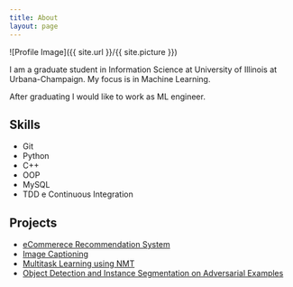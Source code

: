 ```yaml
---
title: About
layout: page
---
```

![Profile Image]({{ site.url }}/{{ site.picture }})

<p>I am a graduate student in Information Science at University of Illinois at Urbana-Champaign. My focus is in Machine Learning. </p>

<p>After graduating I would like to work as ML engineer.  </p>

<h2>Skills</h2>

<ul class="skill-list">
	<!-- <li>HTML - Jade - Haml - Erb</li>
	<li>Responsive (Mobile First)</li>
	<li>CSS (Stylus, Sass, Less)</li>
	<li>Css Frameworks (Bootstrap, Foundation)</li>
	<li>Javascript (Design Patterns, Testes)</li>
	<li>NodeJS</li>
	<li>AngularJS - ReactJS</li>
	<li>Grunt - Gulp - Yeoman</li> -->
	<li>Git</li>
	<li>Python </li>
	<li>C++</li>
	<li>OOP</li>
	<li>MySQL</li>
	<!-- <li></li> -->
	<li>TDD e Continuous Integration</li>
</ul>

<h2>Projects</h2>

<ul>
	<li><a href="https://github.com/moebg/retailbox">eCommerece Recommendation System</a></li>
	<li><a href="https://github.com/">Image Captioning</a></li>
	<li><a href="https://github.com/">Multitask Learning using NMT</a></li>
	<li><a href="https://github.com/">Object Detection and Instance Segmentation on Adversarial Examples </a></li>
</ul>
